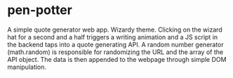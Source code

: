 # pen-potter

A simple quote generator web app. Wizardy theme. Clicking on the wizard hat for a second and a half triggers a writing animation and a JS script in the backend taps into a quote generating API. A random number generator (math.random) is responsible for randomizing the URL and the array of the API object. The data is then appended to the webpage through simple DOM manipulation.
